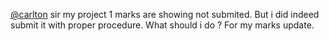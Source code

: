 [@carlton](/u/carlton) sir my project 1 marks are showing not submited. But i
did indeed submit it with proper procedure. What should i do ? For my marks
update.